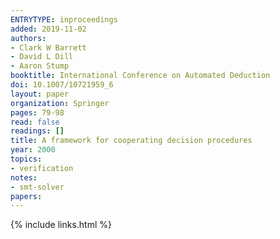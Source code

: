 ```yaml
---
ENTRYTYPE: inproceedings
added: 2019-11-02
authors:
- Clark W Barrett
- David L Dill
- Aaron Stump
booktitle: International Conference on Automated Deduction
doi: 10.1007/10721959_6
layout: paper
organization: Springer
pages: 79-98
read: false
readings: []
title: A framework for cooperating decision procedures
year: 2000
topics:
- verification
notes:
- smt-solver
papers:
---
```


{% include links.html %}
